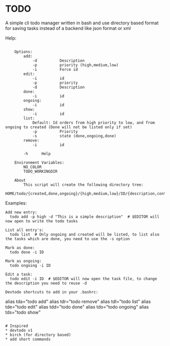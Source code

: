 # TODO
A simple cli todo manager written in bash and use directory based format for saving tasks instead of a backend like json format or xml

Help:
```Usage: todo [d:p:i:s:h] ...

    Options:
        add:
            -d          Description
            -p          priority (high,medium,low)
            -i          Force id
        edit:
            -i          id
            -p          priority
            -d          Description
        done:
            -i          id
        ongoing:
            -i          id
        show:
            -i          id
        list:
            Default: Id orders from high priority to low, and from ongoing to created (Done will not be listed only if set)
            -p          Priority
            -s          state (done,ongoing,done)
        remove:
            -i          id

        -h      Help

    Environment Variables:
        NO_COLOR
        TODO_WORKINGDIR

    About
        This script will create the following directory tree:
            HOME/todo/{created,done,ongoing}/{high,medium,low}/ID/{description,content}
```

Examples:
```
Add new entry:
  todo add -p high -d "This is a simple description"  # $EDITOR will now open to write the todo tasks
  
List all entry's:
  todo list  # Only ongoing and created will be listed, to list also the tasks which are done, you need to use the -s option
  
Mark as done:
  todo done -i ID
  
Mark as ongoing:
  todo ongoing -i ID
   
Edit a task:
  todo edit -i ID  # $EDITOR will now open the task file, to change the description you need to reuse -d

Devtodo shortcuts to add in your .bashrc:
```
alias tda="todo add"
alias tdr="todo remove"
alias tdl="todo list"
alias tde="todo edit"
alias tdd="todo done"
alias tdo="todo ongoing"
alias tds="todo show"
```

# Inspired
* devtodo v1
* birch (for directory based)
* add short commands
